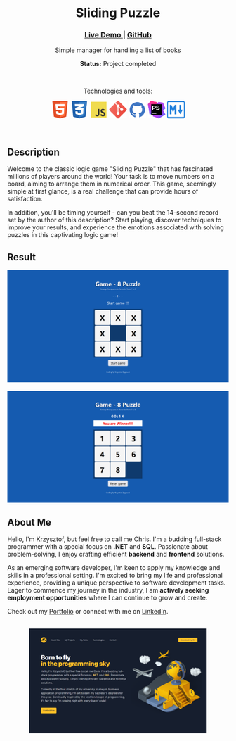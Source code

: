 <div align="center">
    <h1>Sliding Puzzle</h1>
    <h3>
        <a href="https://chrisonoo.github.io/SlidingPuzzle/">
            Live Demo
        </a>
        <span> | </span>
        <a href="https://github.com/chrisonoo/SlidingPuzzle">
            GitHub
        </a>
    </h3>
    <p> Simple manager for handling a list of books</p>
    <p><b>Status:</b> Project completed</p>
    <br>
    <p>Technologies and tools:</p>
    <p>
        <img src="img/html5.svg" width="40" height="40" alt="html"/>
        <img src="img/css3.svg" width="40" height="40" alt="css"/>
        <img src="img/js.svg" width="40" height="40" alt="javascript"/>
        <img src="img/git.svg" width="40" height="40" alt="git"/>
        <img src="img/github.svg" width="40" height="40" alt="github"/>
        <img src="img/phpstorm.svg" width="40" height="40" alt="phpstorm"/>
        <img src="img/md.svg" width="40" height="40" alt="markdown"/>
    </p>
</div>
<br>

## Description

Welcome to the classic logic game "Sliding Puzzle" that has fascinated millions of players around the world! Your task is to move numbers on a board, aiming to arrange them in numerical order. This game, seemingly simple at first glance, is a real challenge that can provide hours of satisfaction.

In addition, you'll be timing yourself - can you beat the 14-second record set by the author of this description? Start playing, discover techniques to improve your results, and experience the emotions associated with solving puzzles in this captivating logic game!

## Result

![Result](img/result1.png)<br/><br/>
![Result](img/result2.png)

## About Me

Hello, I'm Krzysztof, but feel free to call me Chris. I'm a budding full-stack programmer with a special focus on **.NET** and **SQL**. Passionate about problem-solving, I enjoy crafting efficient **backend** and **frontend** solutions.

As an emerging software developer, I'm keen to apply my knowledge and skills in a professional setting. I'm excited to bring my life and professional experience, providing a unique perspective to software development tasks. Eager to commence my journey in the industry, I am **actively seeking employment opportunities** where I can continue to grow and create.

Check out my [Portfolio](https://onoo.no/portfolio) or connect with me on [LinkedIn](https://www.linkedin.com/in/k-p-z/).

[<div align="center"><br/><img src="img/portfolio.png" width="80%"></div>](https://onoo.no/portfolio)